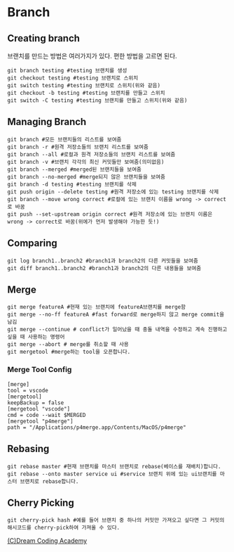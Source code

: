 # Branch

## Creating branch

브랜치를 만드는 방법은 여러가지가 있다. 편한 방법을 고르면 된다.

```
git branch testing #testing 브랜치를 생성
git checkout testing #testing 브랜치로 스위치
git switch testing #testing 브랜치로 스위치(위와 같음)
git checkout -b testing #testing 브랜치를 만들고 스위치
git switch -C testing #testing 브랜치를 만들고 스위치(위와 같음)
```

## Managing Branch

```
git branch #모든 브랜치들의 리스트를 보여줌
git branch -r #원격 저장소들의 브랜치 리스트를 보여줌
git branch --all #로컬과 원격 저장소들의 브랜치 리스트를 보여줌
git branch -v #브랜치 각각의 최신 커밋들만 보여줌(의미없음)
git branch --merged #merged된 브랜치들을 보여줌
git branch --no-merged #merge되지 않은 브랜치들을 보여줌
git branch -d testing #testing 브랜치를 삭제
git push origin --delete testing #원격 저장소에 있는 testing 브랜치를 삭제
git branch --move wrong correct #로컬에 있는 브랜치 이름을 wrong -> correct로 바꿈
git push --set-upstream origin correct #원격 저장소에 있는 브랜치 이름은 wrong -> correct로 바꿈(위에가 먼저 발생해야 가능한 듯!)
```

## Comparing

```
git log branch1..branch2 #branch1과 branch2의 다른 커밋들을 보여줌
git diff branch1..branch2 #branch1과 branch2의 다른 내용들을 보여줌
```

## Merge

```
git merge featureA #현재 있는 브랜치에 featureA브랜치를 merge함
git merge --no-ff featureA #fast forward로 merge하지 않고 merge commit을 남김
git merge --continue # conflict가 일어났을 때 충돌 내역을 수정하고 계속 진행하고 싶을 때 사용하는 명령어
git merge --abort # merge를 취소할 때 사용
git mergetool #merge하는 tool을 오픈합니다.
```

### Merge Tool Config

```
[merge]
tool = vscode
[mergetool]
keepBackup = false
[mergetool "vscode"]
cmd = code --wait $MERGED
[mergetool "p4merge"]
path = "/Applications/p4merge.app/Contents/MacOS/p4merge"
```

## Rebasing

```
git rebase master #현재 브랜치를 마스터 브랜치로 rebase(베이스를 재배치)합니다.
git rebase --onto master service ui #service 브랜치 위에 있는 ui브랜치를 마스터 브랜치로 rebase합니다.
```

## Cherry Picking

```
git cherry-pick hash #예를 들어 브랜치 중 하나의 커밋만 가져오고 싶다면 그 커밋의 해시코드를 cherry-pick하여 가져올 수 있다.
```

[(C)Dream Coding Academy](https://academy.dream-coding.com/)
